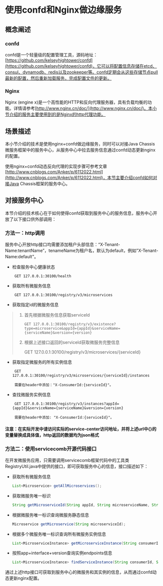 # 使用confd和Nginx做边缘服务

## 概念阐述

### **confd**

confd是一个轻量级的配置管理工具，源码地址：[https://github.com/kelseyhightower/confd](https://github.com/kelseyhightower/confd)，它可以将配置信息存储在etcd、consul、dynamodb、redis以及zookeeper等。confd定期会从这些存储节点pull最新的配置，然后重新加载服务，完成配置文件的更新。

### **Nginx**

Nginx \(engine x\)是一个高性能的HTTP和反向代理服务器，具有负载均衡的功能。详情请参考[http://www.nginx.cn/doc/](http://www.nginx.cn/doc/)。本小节介绍的服务主要使用到的是Nginx的http代理功能。

## 场景描述

本小节介绍的技术是使用nginx+confd做边缘服务，同时可以对接Java Chassis微服务框架中的服务中心，从服务中心中拉去服务信息通过confd动态更新nginx的配置。

使用nginx+confd动态反向代理的实现步骤可参考文章[http://www.cnblogs.com/Anker/p/6112022.html](http://www.cnblogs.com/Anker/p/6112022.html)，本节主要介绍confd如何对接Java Chassis框架的服务中心。

## 对接服务中心

本节介绍的技术核心在于如何使得confd获取到服务中心的服务信息，服务中心开放了以下接口供外部调用：

### **方法一：http调用**

服务中心开放http接口均需要添加租户头部信息：“X-Tenant-Name:tenantName”，tenameName为租户名，默认为default，例如"X-Tenant-Name:default"。

* 检查服务中心健康状态

  ```
   GET 127.0.0.1:30100/health
  ```

* 获取所有微服务信息

  ```
   GET 127.0.0.1:30100/registry/v3/microservices
  ```

* 获取指定id的微服务信息

> 1. 首先根据微服务信息获取serviceId
>
>    ```
>    GET 127.0.0.1:30100/registry/v3/existence?type=microservice&appId={appId}&serviceName={serviceName}&version={version}
>    ```
>
> 2. 根据上述接口返回的serviceId获取微服务完整信息
>
>    GET 127.0.0.1:30100/registry/v3/microservices/{serviceId}

* 获取指定微服务的所有实例信息

  ```
   GET 127.0.0.1:30100/registry/v3/microservices/{serviceId}/instances

   需要在header中添加："X-ConsumerId:{serviceId}"。
  ```

* 查找微服务实例信息

  ```
   GET 127.0.0.1:30100/registry/v3/instances?appId={appId}&serviceName={serviceName}&version={version}

   需要在header中添加: "X-ConsumerId:{serviceId}"。
  ```


#### 注意：在实际开发中请访问实际的service-center访问地址，并将上述url中{}的变量替换成具体值，http返回的数据均为json格式

### **方法二：使用servicecomb开源代码接口**

在开发微服务应用，只需要调用servicecomb框架代码中的工具类RegistryUtil.java中提供的接口，即可获取服务中心的信息，接口描述如下：

* 获取所有微服务信息  

  ```java
  List<Microservice> getAllMicroservices();
  ```

* 获取微服务唯一标识  

  ```java
  String getMicroserviceId(String appId, String microserviceName, String versionRule);
  ```

* 根据微服务唯一标识查询微服务静态信息  

  ```java
  Microservice getMicroservice(String microserviceId);
  ```

* 根据多个微服务唯一标识查询所有微服务实例信息  

  ```java
  List<MicroserviceInstance> getMicroserviceInstance(String consumerId, String providerId);
  ```

* 按照app+interface+version查询实例endpoints信息  

  ```java
  List<MicroserviceInstance> findServiceInstance(String consumerId, String appId, String serviceName,String versionRule);
  ```

通过上述http接口可获取到服务中心的微服务和其实例的信息，从而通过confd动态更新nginx配置。


